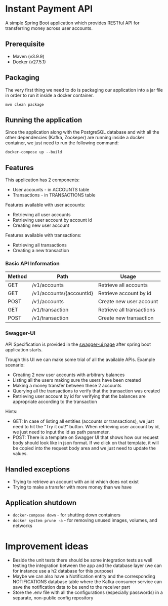 # Instant Payment API

A simple Spring Boot application which provides RESTful API for transferring money across user accounts.

## Prerequisite

- Maven (v3.9.9)
- Docker (v27.5.1)

## Packaging

The very first thing we need to do is packaging our application into a jar file in order to run it inside a docker container.

`mvn clean package`

## Running the application

Since the application along with the PostgreSQL database and with all the other dependencies (Kafka, Zookeper) are running inside a docker container, we just need to run the following command:

`docker-compose up --build`

## Features

This application has 2 components:

- User accounts - in ACCOUNTS table
- Transactions -  in TRANSACTIONS table

Features available with user accounts:

- Retrieving all user accounts
- Retrieving user account by account id
- Creating new user account

Features available with transactions:

- Retrieving all transactions
- Creating a new transaction

### Basic API Information
| Method | Path                     | Usage                     |
| --- |--------------------------|---------------------------|
| GET | /v1/accounts             | Retrieve all accounts     |
| GET | /v1/accounts/{accountId} | Retrieve account by id    |
| POST | /v1/accounts             | Create new user account   |
| GET | /v1/transaction          | Retrieve all transactions |
| POST | /v1/transaction          | Create new transaction    |

### Swagger-UI
API Specification is provided in the [swagger-ui page](http://localhost:8080/swagger-ui.html) after spring boot application starts.

Trough this UI we can make some trial of all the available APIs.
Example scenario:
- Creating 2 new user accounts with arbitrary balances
- Listing all the users making sure the users have been created
- Making a money transfer between these 2 accounts
- Querying all the transactions to verify that the transaction was created
- Retrieving user account by id for verifying that the balances are appropriate according to the transaction

Hints:
- GET: In case of listing all entities (accounts or transactions), we just need to hit the "Try it out!" button. When retrieving user account by id, we just need to input the id as path parameter.
- POST: There is a template on Swagger UI that shows how our request body should look like in json format. If we click on that template, it will be copied into the request body area and we just need to update the values.

## Handled exceptions
- Trying to retrieve an account with an id which does not exist
- Trying to make a transfer with more money than we have

## Application shutdown

- `docker-compose down` - for shutting down containers
- `docker system prune -a` - for removing unused images, volumes, and networks

# Improvement ideas
- Beside the unit tests there should be some integration tests as well testing the integration between the app and the database layer (we can for instance use a h2 database for this purpose)
- Maybe we can also have a Notification entity and the corresponding NOTIFICATIONS database table where the Kafka consumer service can save the notification data to be send to the receiver part
- Store the .env file with all the configurations (especially passwords) in a separate, non-public config repository




